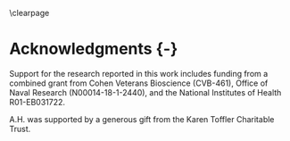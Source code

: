 
\clearpage

# Acknowledgments {-}

Support for the research reported in this work includes funding from a combined
grant from Cohen Veterans Bioscience (CVB-461), Office of Naval Research
(N00014-18-1-2440), and the National Institutes of Health R01-EB031722. 

A.H. was supported by a generous gift from the Karen Toffler Charitable Trust.

